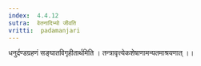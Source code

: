 ```yaml
---
index:  4.4.12
sutra:  वेतनादिभ्यो जीवति
vritti:  padamanjari
---
```


धनुर्दण्डग्रहणं सङ्घातविगृहीतार्थमिति । तन्त्रावृत्त्येकशेषाणामन्यतमाश्रयणात् ।।
